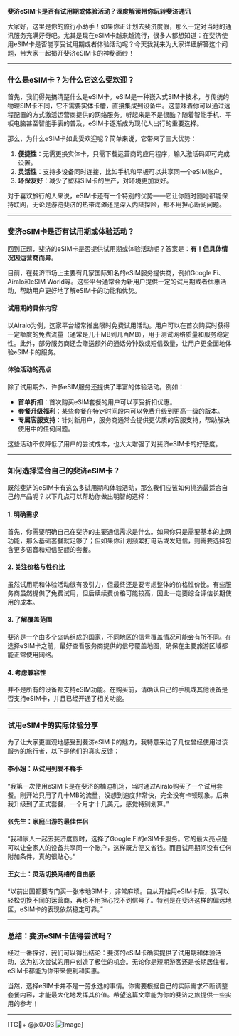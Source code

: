 **斐济eSIM卡是否有试用期或体验活动？深度解读带你玩转斐济通讯**

大家好，这里是你的旅行小助手！如果你正计划去斐济度假，那么一定对当地的通讯服务充满好奇吧。尤其是现在eSIM卡越来越流行，很多人都想知道：在斐济使用eSIM卡是否能享受试用期或者体验活动呢？今天我就来为大家详细解答这个问题，带大家一起揭开斐济eSIM卡的神秘面纱！

---

### **什么是eSIM卡？为什么它这么受欢迎？**

首先，我们得先搞清楚什么是eSIM卡。eSIM是一种嵌入式SIM卡技术，与传统的物理SIM卡不同，它不需要实体卡槽，直接集成到设备中。这意味着你可以通过远程配置的方式激活运营商提供的网络服务。听起来是不是很酷？随着智能手机、平板电脑甚至智能手表的普及，eSIM卡逐渐成为现代人出行的重要选择。

那么，为什么eSIM卡如此受欢迎呢？简单来说，它带来了三大优势：

1. **便捷性**：无需更换实体卡，只需下载运营商的应用程序，输入激活码即可完成设置。
2. **灵活性**：支持多设备同时连接，比如手机和平板可以共享同一个eSIM账户。
3. **环保友好**：减少了塑料SIM卡的生产，对环境更加友好。

对于喜欢旅行的人来说，eSIM卡还有一个特别的优势——它让你随时随地都能保持联网，无论是游览斐济的热带海滩还是深入内陆探险，都不用担心断网问题。

---

### **斐济eSIM卡是否有试用期或体验活动？**

回到正题，斐济的eSIM卡是否提供试用期或体验活动呢？答案是：**有！但具体情况因运营商而异**。

目前，在斐济市场上主要有几家国际知名的eSIM服务提供商，例如Google Fi、Airalo和eSIM World等。这些平台通常会为新用户提供一定的试用期或者优惠活动，帮助用户更好地了解eSIM卡的功能和优势。

#### **试用期的具体内容**
以Airalo为例，这家平台经常推出限时免费试用活动。用户可以在首次购买时获得一定额度的免费流量（通常是几十MB到几百MB），用于测试网络质量和服务稳定性。此外，部分服务商还会赠送额外的通话分钟数或短信数量，让用户更全面地体验eSIM卡的服务。

#### **体验活动的亮点**
除了试用期外，许多eSIM服务还提供了丰富的体验活动。例如：
- **首单折扣**：首次购买eSIM套餐的用户可以享受折扣优惠。
- **套餐升级福利**：某些套餐在特定时间段内可以免费升级到更高一级的版本。
- **专属客服支持**：针对新用户，服务商通常会提供更优质的客服支持，帮助解决使用中的任何问题。

这些活动不仅降低了用户的尝试成本，也大大增强了对斐济eSIM卡的好感度。

---

### **如何选择适合自己的斐济eSIM卡？**

既然斐济的eSIM卡有这么多试用期和体验活动，那么我们应该如何挑选最适合自己的产品呢？以下几点可以帮助你做出明智的选择：

#### **1. 明确需求**
首先，你需要明确自己在斐济的主要通信需求是什么。如果你只是需要基本的上网功能，那么基础套餐就足够了；但如果你计划频繁打电话或发短信，则需要选择包含更多语音和短信配额的套餐。

#### **2. 关注价格与性价比**
虽然试用期和体验活动很有吸引力，但最终还是要考虑整体的价格性价比。有些服务商虽然提供了免费试用，但后续续费价格可能较高，因此一定要综合评估长期使用的成本。

#### **3. 了解覆盖范围**
斐济是一个由多个岛屿组成的国家，不同地区的信号覆盖情况可能会有所不同。在选择eSIM卡之前，最好查看服务商提供的信号覆盖地图，确保在主要旅游区域都能正常使用网络。

#### **4. 考虑兼容性**
并不是所有的设备都支持eSIM功能。在购买前，请确认自己的手机或其他设备是否支持eSIM卡，并且已经开通了相关功能。

---

### **试用eSIM卡的实际体验分享**

为了让大家更直观地感受到斐济eSIM卡的魅力，我特意采访了几位曾经使用过该服务的旅行者，以下是他们的真实反馈：

#### **李小姐：从试用到爱不释手**
“我第一次使用eSIM卡是在斐济的楠迪机场，当时通过Airalo购买了一个试用套餐。刚开始只用了几十MB的流量，没想到速度非常快，完全没有卡顿现象。后来我升级到了正式套餐，一个月才十几美元，感觉特别划算。”

#### **张先生：家庭出游的最佳伴侣**
“我和家人一起去斐济度假时，选择了Google Fi的eSIM卡服务。它的最大亮点是可以让全家人的设备共享同一个账户，这样既方便又省钱。而且试用期间没有任何附加条件，真的很贴心。”

#### **王女士：灵活切换网络的自由感**
“以前出国都要专门买一张本地SIM卡，非常麻烦。自从开始用eSIM卡后，我可以轻松切换不同的运营商，再也不用担心找不到信号了。特别是在斐济这样的偏远地区，eSIM卡的表现依然稳定可靠。”

---

### **总结：斐济eSIM卡值得尝试吗？**

经过一番探讨，我们可以得出结论：斐济的eSIM卡确实提供了试用期和体验活动，这为初次尝试的用户创造了极佳的机会。无论你是短期游客还是长期居住者，eSIM卡都能为你带来便利和实惠。

当然，选择eSIM卡并不是一劳永逸的事情。你需要根据自己的实际需求不断调整套餐内容，才能最大化地发挥其价值。希望这篇文章能为你的斐济之旅提供一些实用的参考！

---

[TG💪+ @jx0703 ![Image](https://github.com/user-attachments/assets/dbca1d08-cadb-493c-b0ec-ad6f7a83f270)]